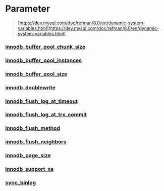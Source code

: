Parameter
===
>[https://dev.mysql.com/doc/refman/8.0/en/dynamic-system-variables.html](https://dev.mysql.com/doc/refman/8.0/en/dynamic-system-variables.html)

### [innodb_buffer_pool_chunk_size](./parameter/innodb_buffer_pool_chunk_size.md)
### [innodb_buffer_pool_instances](./parameter/innodb_buffer_pool_instances.md)
### [innodb_buffer_pool_size](./parameter/innodb_buffer_pool_size.md)
### [innodb_doublewrite](./parameter/innodb_doublewrite.md)
### [innodb_flush_log_at_timeout](./parameter/innodb_flush_log_at_timeout.md)
### [innodb_flush_log_at_trx_commit](./parameter/innodb_flush_log_at_trx_commit.md)
### [innodb_flush_method](./parameter/innodb_flush_method.md)
### [innodb_flush_neighbors](./parameter/innodb_flush_neighbors.md)
### [innodb_page_size](./parameter/innodb_page_size.md)
### [innodb_support_xa](./parameter/innodb_support_xa.md)
### [sync_binlog](./parameter/sync_binlog.md)

<br>
